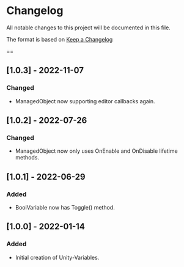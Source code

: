 # Changelog
All notable changes to this project will be documented in this file.

The format is based on [Keep a Changelog](https://keepachangelog.com/en/1.0.0/)

==
## [1.0.3] - 2022-11-07
### Changed
- ManagedObject now supporting editor callbacks again.

## [1.0.2] - 2022-07-26
### Changed
- ManagedObject now only uses OnEnable and OnDisable lifetime methods.

## [1.0.1] - 2022-06-29
### Added
- BoolVariable now has Toggle() method.

## [1.0.0] - 2022-01-14
### Added
- Initial creation of Unity-Variables.
